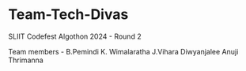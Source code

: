 # Team-Tech-Divas
SLIIT Codefest Algothon 2024 - Round 2 

Team members - 
B.Pemindi K. Wimalaratha
J.Vihara Diwyanjalee
Anuji Thrimanna 

